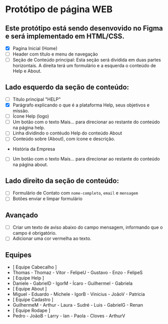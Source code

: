 # Protótipo de página WEB

## Este protótipo está sendo desenvovido no Figma e será implementado  em HTML/CSS.

- [x] Pagina Inicial (Home)
- [ ] Header com título e menu de navegação
- [ ] Seção de Conteúdo  principal: Esta seção será dividida em duas partes horizontais.  A direita terá um formulário e a esquerda o conteúdo de Help e About.
## Lado esquerdo da seção de conteúdo:
- [ ] Título principal "HELP"
- [x] Parágrafo explicando o que é a plataforma Help, seus objetivos e missão.
 - [ ] Ícone  Help (logo)
 - [ ] Um botão com o texto Mais...  para direcionar  ao restante do conteúdo na página help.
 - [ ] Linha dividindo o contéudo Help  do conteúdo About
 - [ ] Conteúdo sobre (About), com ícone e descrição.
 * História da Empresa
 - [ ] Um botão com o texto Mais...  para direcionar  ao restante do conteúdo na página about.
 ## Lado direito da seção de conteúdo:
 - [ ] Formulário de Contato com `nome-completo`, `email` e `mensagem`
 - [ ] Botões enviar e limpar formulário
 ## Avançado
  - [ ] Criar um texto de aviso abaixo do campo  mensagem, informando que o campo  é   obrigatório.
  - [ ] Adicionar uma cor vermelha ao texto.

   ## Equipes

- [ Equipe Cabecalho ]
- Thomas - Thomaz - Vitor - FelipeU - Gustavo - Enzo - FelipeS
- [ Equipe Help ]
- Daniele - GabrielD - IgorM - Ícaro - GuilhermeI - Gabriela
- [ Equipe About ]
- Miguel - Eduardo - Michele - IgorB - Vinicius - JoãoV - 	Patricia
- [ Equipe Cadastro ]
- GuilhermeM - Arthur - Laura - Sudré -  Luis - GabrielG - Renan
- [ Equipe Rodape ]
- Pedro - JoãoB - Larry - Ian - Paola - Cloves - ArthurV
